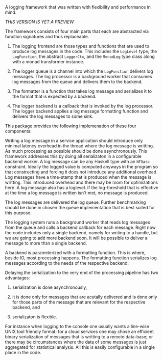A logging framework that was written with flexibility and performance
in mind.

*THIS VERSION IS YET A PREVIEW*

The framework consists of four main parts that each are abstracted
via function signatures and thus replaceable.

1.  The logging frontend are those types and functions that are used
    to produce log messages in the code. This includes the `LogLevel`
    type, the `LogFunction`, the abstract `LoggerCtx`, and the `MonadLog`
    type class along with a monad transformer instance.

2.  The logger queue is a channel into which the `LogFunction` delivers
    log messages. The log processor is a background worker that consumes
    log messages from the queue and delivers them to the backend.

3.  The formatter is a function that takes log message and serializes
    it to the format that is expected by a backend.

4.  The logger backend is a callback that is invoked by the log processor.
    The logger backend applies a log message formatting function and
    delivers the log messages to some sink.

This package provides the following implemenation of these four components:

Writing a log message in a service application should introduce only
minimal latency overhead in the thread where the log message is writting.
As much processing as possible should be done asynchronously.
This framework addresses this by doing all serializaton in a configurable
backend worker. A log message can be any Haskell type with an `NFData`
constraint. Ideally the logged value is computed anyways in the program so
that constructing and forcing it does not introduce any additional overhead.
Log messages have a time-stamp that is produced when the message is writting.
This introduced overhead and there may be room for optimizations here.
A log message also has a loglevel. If the log-threshold that is effective
at the time a log message is written isn't met, no message is produced.

The log messages are delivered the log queue. Further benchmarking should
be done in chosen the queue implementation that is best suited for this
purpose.

The logging system runs a background worker that reads log messages from
the queue and calls a backend callback for each message. Right now the
code includes only a single backend, namely for writing to a handle, but
we are going to add more backend soon. It will be possible to deliver a
message to more than a single backend.

A backend is parameterized with a formatting function. This is where, beside
IO, most processing happens. The formatting function serializes log
messages according to the needs of the respective backend.

Delaying the serialization to the very end of the processing pipeline has
two advantages:

1.  serialization is done asynchronously,

2.  it is done only for messages that are acutally delivered and is done
    only for those parts of the message that are relevant for the
    respective backend, and

3.  serializaton is flexible.

For instance when logging to the console one usually wants a line-wise UNIX
tool friendly format; for a cloud services one may chose an efficient
binary serialization of messages that is writting to a remote data-base;
or there may be circumstances where the data of some messages is just
aggregated for statistical analysis. All this is easily configurable in
a single place in the code.


